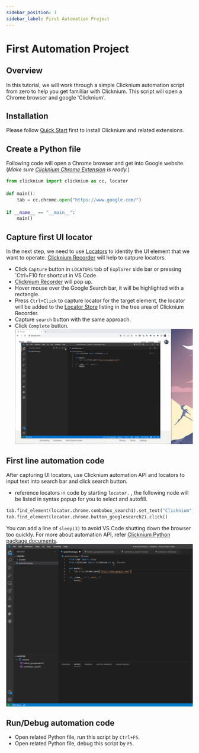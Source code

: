 ```yaml
---
sidebar_position: 1
sidebar_label: First Automation Project          
---
```

# First Automation Project 

## Overview
In this tutorial, we will work through a simple Clicknium automation script from zero to help you get familliar with Clicknium. This script will open a Chrome browser and google 'Clicknium'.

## Installation
Please follow [Quick Start](./../quickstart.md#installation​) first to install Clicknium and related extensions. 

## Create a Python file
Following code will open a Chrome browser and get into Google website. (*Make sure [Clicknium Chrome Extension](./../tutorial/extensions/chromeextension.md) is ready.*) 
```python
from clicknium import clicknium as cc, locator

def main():
    tab = cc.chrome.open("https://www.google.com/")

if __name__ == "__main__":
    main()
```

## Capture first UI locator
In the next step, we need to use [Locators](./../tutorial/locator.md) to identity the UI element that we want to operate. [Clicknium Recorder](./../tutorial/recorder/recorder.md) will help to catpure locators. 

- Click `Capture` button in `LOCATORS` tab of `Explorer` side bar or pressing `Ctrl+F10 for shortcut in VS Code.    
- [Clicknium Recorder](./../tutorial/recorder/recorder.md) will pop up.  
- Hover mouse over the Google Search bar, it will be highlighted with a rectangle.
- Press `Ctrl+Click` to capture locator for the target element, the locator will be added to the [Locator Store](./../tutorial/locatorstore.md) listing in the tree area of Clicknium Recorder.  
- Capture `search` button with the same approach. 
- Click `Complete` button.   
![show locator](./../img/showlocator.gif)  

## First line automation code
After capturing UI locators, use Clicknium automation API and locators to input text into search bar and click search button. 
- reference locators in code by starting `locator.` , the following node will be listed in syntax popup for you to select and autofill.
```python
tab.find_element(locator.chrome.combobox_search1).set_text("Clicknium")
tab.find_element(locator.chrome.button_googlesearch2).click()
```
You can add a line of `sleep(3)` to avoid VS Code shutting down the browser too quickly. 
For more about automation API, refer [Clicknium Python package documents](./../references/python/python.md).  
![use locator](./../img/uselocator.gif)

## Run/Debug automation code
- Open related Python file, run this script by `Ctrl+F5`.
- Open related Python file, debug this script by `F5`.




